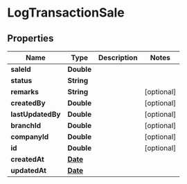 
# LogTransactionSale

## Properties
Name | Type | Description | Notes
------------ | ------------- | ------------- | -------------
**saleId** | **Double** |  | 
**status** | **String** |  | 
**remarks** | **String** |  |  [optional]
**createdBy** | **Double** |  |  [optional]
**lastUpdatedBy** | **Double** |  |  [optional]
**branchId** | **Double** |  |  [optional]
**companyId** | **Double** |  |  [optional]
**id** | **Double** |  |  [optional]
**createdAt** | [**Date**](Date.md) |  | 
**updatedAt** | [**Date**](Date.md) |  | 



